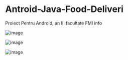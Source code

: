# Antroid-Java-Food-Deliveri
Proiect Pentru Android, an III facultate FMI info

![image](https://user-images.githubusercontent.com/61537857/220593864-b39cc280-15fd-4511-a83b-bc13b956d88b.png)

![image](https://user-images.githubusercontent.com/61537857/220593946-c7c872d8-beae-41aa-9437-3463e3b63813.png)

![image](https://user-images.githubusercontent.com/61537857/220594018-bb42fd80-439f-4545-bcdf-b99955f3f9ca.png)

